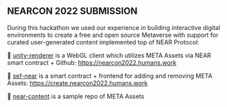 ## NEARCON 2022 SUBMISSION
During this hackathon we used our experience in building interactive digital environments to create a free and open source Metaverse with support for curated user-generated content implemented top of NEAR Protocol:

🌈 [unity-renderer](https://github.com/humans-meta/unity-renderer) is a WebGL client which utilizes META Assets via NEAR smart contract + Github: https://nearcon2022.humans.work

🧙 [sef-near](https://github.com/humans-meta/sef-near) is a smart contract + frontend for adding and removing META Assets: https://create.nearcon2022.humans.work
 
🍿 [near-content](https://github.com/humans-meta/near-content) is a sample repo of META Assets

